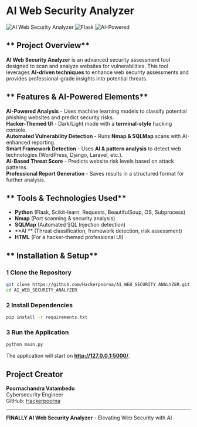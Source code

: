 # **AI Web Security Analyzer**

![AI Web Security Analyzer](https://img.shields.io/badge/Security-Analyzer-blue?style=for-the-badge)
![Flask](https://img.shields.io/badge/Flask-Python-orange?style=for-the-badge)
![AI-Powered](https://img.shields.io/badge/AI-Powered-green?style=for-the-badge)

## ** Project Overview**
**AI Web Security Analyzer** is an advanced security assessment tool designed to scan and analyze websites for vulnerabilities. This tool leverages **AI-driven techniques** to enhance web security assessments and provides professional-grade insights into potential threats.

## ** Features & AI-Powered Elements**
**AI-Powered Analysis** - Uses machine learning models to classify potential phishing websites and predict security risks.  
**Hacker-Themed UI** - Dark/Light mode with a **terminal-style** hacking console.  
**Automated Vulnerability Detection** - Runs **Nmap & SQLMap** scans with AI-enhanced reporting.  
**Smart Framework Detection** - Uses **AI & pattern analysis** to detect web technologies (WordPress, Django, Laravel, etc.).  
**AI-Based Threat Score** - Predicts website risk levels based on attack patterns.  
**Professional Report Generation** - Saves results in a structured format for further analysis.

## ** Tools & Technologies Used**
- **Python** (Flask, Scikit-learn, Requests, BeautifulSoup, OS, Subprocess)
- **Nmap** (Port scanning & security analysis)
- **SQLMap** (Automated SQL Injection detection)
- **AI ** (Threat classification, framework detection, risk assessment)
- **HTML** (For a hacker-themed professional UI)

## ** Installation & Setup**
### **1️ Clone the Repository**
```bash
git clone https://github.com/Hackerpoorna/AI_WEB_SECURITY_ANALYZER.git
cd AI_WEB_SECURITY_ANALYZER
```
### **2️ Install Dependencies**
```bash
pip install -r requirements.txt
```

### **3️ Run the Application**
```bash
python main.py
```
The application will start on **http://127.0.0.1:5000/**.
 
## **Project Creator**
**Poornachandra Vatambedu**  
Cybersecurity Engineer   
GitHub: [Hackerpoorna](https://github.com/Hackerpoorna)


---
 **FINALLY
 AI Web Security Analyzer** - Elevating Web Security with AI 

